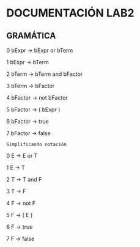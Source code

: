 # DOCUMENTACIÓN LAB2

## GRAMÁTICA
0	bExpr -> bExpr or bTerm

1	bExpr -> bTerm

2	bTerm -> bTerm and bFactor

3	bTerm -> bFactor

4	bFactor -> not bFactor

5	bFactor -> ( bExpr )

6	bFactor -> true

7	bFactor -> false

	Simplificando notación
0	E -> E or T

1	E -> T

2	T -> T and F

3	T -> F

4	F -> not F

5	F -> ( E )

6	F -> true

7	F -> false


